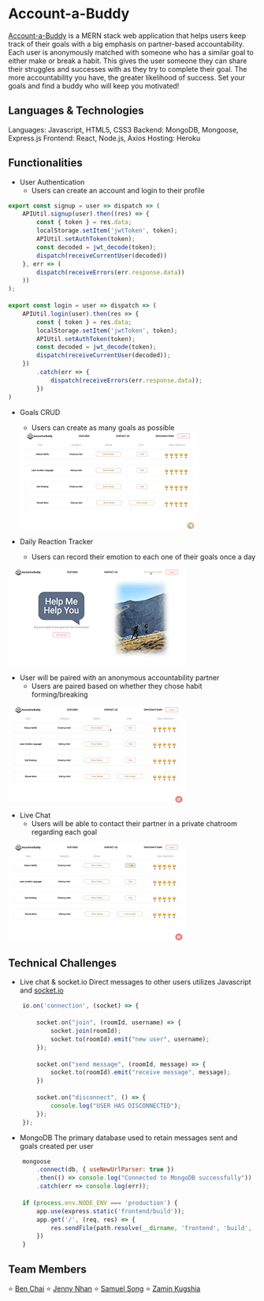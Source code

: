 # Account-a-Buddy
[Account-a-Buddy](https://accountabuddy-mern.herokuapp.com/) is a MERN stack web application that helps users keep track of their goals with a big emphasis on partner-based accountability. Each user is anonymously matched with someone who has a similar goal to either make or break a habit. This gives the user someone they can share their struggles and successes with as they try to complete their goal. The more accountability you have, the greater likelihood of success. Set your goals and find a buddy who will keep you motivated!

## Languages & Technologies
Languages: Javascript, HTML5, CSS3
Backend: MongoDB, Mongoose, Express.js
Frontend: React, Node.js, Axios
Hosting: Heroku

## Functionalities
- User Authentication
    - Users can create an account and login to their profile

```Javascript
export const signup = user => dispatch => (
    APIUtil.signup(user).then((res) => {
        const { token } = res.data;
        localStorage.setItem('jwtToken', token);
        APIUtil.setAuthToken(token);
        const decoded = jwt_decode(token);
        dispatch(receiveCurrentUser(decoded))
    }, err => (
        dispatch(receiveErrors(err.response.data))
    ))
);

export const login = user => dispatch => (
    APIUtil.login(user).then(res => {
        const { token } = res.data;
        localStorage.setItem('jwtToken', token);
        APIUtil.setAuthToken(token);
        const decoded = jwt_decode(token);
        dispatch(receiveCurrentUser(decoded));
    })
        .catch(err => {
            dispatch(receiveErrors(err.response.data));
        })
)
```

- Goals CRUD 
    - Users can create as many goals as possible
    <img src="images/creategoal_mern-3.gif" />

- Daily Reaction Tracker
    - Users can record their emotion to each one of their goals once a day
<img src="images/home-mern-3.gif" />

- User will be paired with an anonymous accountability partner
    -  Users are paired based on whether they chose habit forming/breaking
<img src="images/showgoal_mern-3.gif" />

- Live Chat
    -  Users will be able to contact their partner in a private chatroom regarding each goal
<img src="images/chatbuddy.gif" />

## Technical Challenges
- Live chat & socket.io
    Direct messages to other users utilizes Javascript and [socket.io](https://socket.io/)

```Javascript
    io.on('connection', (socket) => {

        socket.on("join", (roomId, username) => {
            socket.join(roomId);
            socket.to(roomId).emit("new user", username);
        });

        socket.on("send message", (roomId, message) => {
            socket.to(roomId).emit("receive message", message);
        })

        socket.on("disconnect", () => {
            console.log("USER HAS DISCONNECTED");
        });
    });
```

- MongoDB
    The primary database used to retain messages sent and goals created per user
```Javascript
    mongoose
        .connect(db, { useNewUrlParser: true })
        .then(() => console.log("Connected to MongoDB successfully"))
        .catch(err => console.log(err));

    if (process.env.NODE_ENV === 'production') {
        app.use(express.static('frontend/build'));
        app.get('/', (req, res) => {
            res.sendFile(path.resolve(__dirname, 'frontend', 'build', 'index.html'));
        })
    }
```

## Team Members
⭐ [Ben Chai](https://www.linkedin.com/in/ben-chai/) 
⭐ [Jenny Nhan](https://www.linkedin.com/in/jennynhan/)
⭐ [Samuel Song](https://www.linkedin.com/in/samuel-song-a0b64a21a/) 
⭐ [Zamin Kugshia](https://www.linkedin.com/in/zamin-k/)